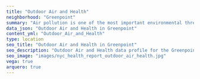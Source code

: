 ```yaml
---
title: "Outdoor Air and Health"
neighborhood: "Greenpoint"
summary: "Air pollution is one of the most important environmental threats to urban populations and while all people are exposed, pollutant emissions, levels of exposure, and population vulnerability vary across neighborhoods. Exposures to common air pollutants have been linked to respiratory and cardiovascular diseases, cancers, and premature deaths."
data_json: "Outdoor Air and Health in Greenpoint"
content_yml: "Outdoor_Air_and_Health"
type: location
seo_title: "Outdoor Air and Health in Greenpoint"
seo_description: "Outdoor Air and Health data profile for the Greenpoint neighborhood of NYC."
seo_image: "images/nyc_health_report_outdoor_air_health.jpg"
vega: true
arquero: true
---
```

